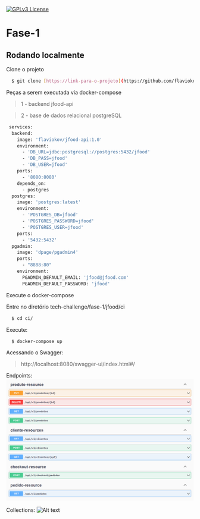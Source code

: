 [![GPLv3 License](https://img.shields.io/badge/License-GPL%20v3-yellow.svg)](https://opensource.org/licenses/)

# Fase-1

## Rodando localmente

Clone o projeto
```bash
  $ git clone [https://link-para-o-projeto](https://github.com/flaviokovhub/tech-challenge.git)
```

Peças a serem executada via docker-compose
> 1 - backend jfood-api

> 2 - base de dados relacional postgreSQL
```bash
 services:
  backend:
    image: 'flaviokov/jfood-api:1.0'
    environment:
      - 'DB_URL=jdbc:postgresql://postgres:5432/jfood'
      - 'DB_PASS=jfood'
      - 'DB_USER=jfood'
    ports:
      - '8080:8080'
    depends_on:
      - postgres
  postgres:
    image: 'postgres:latest'
    environment:
      - 'POSTGRES_DB=jfood'
      - 'POSTGRES_PASSWORD=jfood'
      - 'POSTGRES_USER=jfood'
    ports:
      - '5432:5432'
  pgadmin:
    image: 'dpage/pgadmin4'
    ports:
      - "8888:80"
    environment:
      PGADMIN_DEFAULT_EMAIL: 'jfood@jfood.com'
      PGADMIN_DEFAULT_PASSWORD: 'jfood' 
```

Execute o docker-compose

Entre no diretório  tech-challenge/fase-1/jfood/ci

```bash
  $ cd ci/
```
Execute:
```bash
  $ docker-compose up
```

Acessando o Swagger:
> http://localhost:8080/swagger-ui/index.html#/

Endpoints:
![Alt text](fase-1/assets/swagger-ex.png "Endpoints")

Collections:
![Alt text](fase-1/assets/fase-1-Insomnia_2024-01-27 "Collections")
